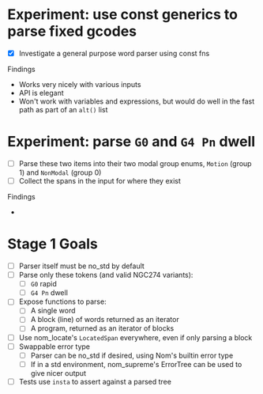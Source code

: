 # Experiment: use const generics to parse fixed gcodes

- [x] Investigate a general purpose word parser using const fns

Findings

- Works very nicely with various inputs
- API is elegant
- Won't work with variables and expressions, but would do well in the fast path as part of an `alt()` list

# Experiment: parse `G0` and `G4 Pn` dwell

- [ ] Parse these two items into their two modal group enums, `Motion` (group 1) and `NonModal` (group 0)
- [ ] Collect the spans in the input for where they exist

Findings

-

# Stage 1 Goals

- [ ] Parser itself must be no_std by default
- [ ] Parse only these tokens (and valid NGC274 variants):
  - [ ] `G0` rapid
  - [ ] `G4 Pn` dwell
- [ ] Expose functions to parse:
  - [ ] A single word
  - [ ] A block (line) of words returned as an iterator
  - [ ] A program, returned as an iterator of blocks
- [ ] Use nom_locate's `LocatedSpan` everywhere, even if only parsing a block
- [ ] Swappable error type
  - [ ] Parser can be no_std if desired, using Nom's builtin error type
  - [ ] If in a std environment, nom_supreme's ErrorTree can be used to give nicer output
- [ ] Tests use `insta` to assert against a parsed tree
